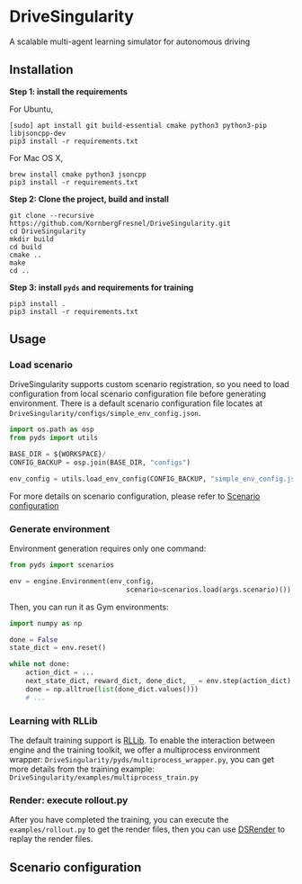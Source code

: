 # DriveSingularity
A scalable multi-agent learning simulator for autonomous driving

## Installation

**Step 1: install the requirements**

For Ubuntu,
```shell script
[sudo] apt install git build-essential cmake python3 python3-pip libjsoncpp-dev
pip3 install -r requirements.txt
```

For Mac OS X,
```shell script
brew install cmake python3 jsoncpp
pip3 install -r requirements.txt
```

**Step 2: Clone the project, build and install**

```shell script
git clone --recursive https://github.com/KornbergFresnel/DriveSingularity.git
cd DriveSingularity
mkdir build
cd build
cmake ..
make
cd ..
```
**Step 3: install `pyds` and requirements for training**

```shell script
pip3 install .
pip3 install -r requirements.txt
```

## Usage

### Load scenario

DriveSingularity supports custom scenario registration, so you need to load configuration from local scenario configuration file before generating environment. There is a default scenario configuration file locates at `DriveSingularity/configs/simple_env_config.json`.

```python
import os.path as osp
from pyds import utils

BASE_DIR = ${WORKSPACE}/
CONFIG_BACKUP = osp.join(BASE_DIR, "configs")

env_config = utils.load_env_config(CONFIG_BACKUP, "simple_env_config.json")
```

For more details on scenario configuration, please refer to [Scenario configuration](#scenario-configuration)


### Generate environment

Environment generation requires only one command:

```python
from pyds import scenarios

env = engine.Environment(env_config,
                             scenario=scenarios.load(args.scenario)())
```

Then, you can run it as Gym environments:

```python
import numpy as np

done = False
state_dict = env.reset()

while not done:
    action_dict = ...
    next_state_dict, reward_dict, done_dict, _ = env.step(action_dict)
    done = np.alltrue(list(done_dict.values()))
    # ...
```

### Learning with RLLib

The default training support is [RLLib](https://ray.readthedocs.io/en/latest/rllib.html). To enable the interaction between engine and the training toolkit, we offer a multiprocess environment wrapper: `DriveSingularity/pyds/multiprocess_wrapper.py`, you can get more details from the training example: `DriveSingularity/examples/multiprocess_train.py`

### Render: execute rollout.py

After you have completed the training, you can execute the `examples/rollout.py` to get the render files, then you can use [DSRender](https://github.com/kornbergfresnel/DSRender) to replay the render files.

## Scenario configuration



